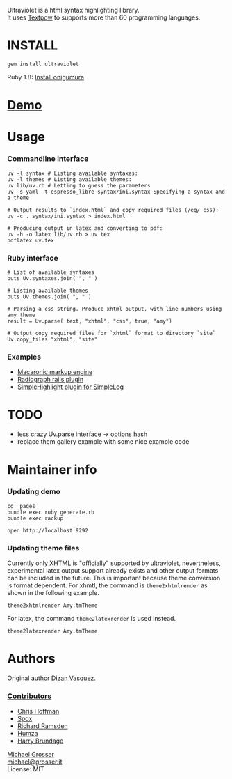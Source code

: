 Ultraviolet is a html syntax highlighting library.<br/>
It uses [Textpow](https://github.com/grosser/textpow) to supports more than 60 programming languages.

# INSTALL

    gem install ultraviolet

Ruby 1.8: [Install onigumura](https://github.com/grosser/textpow#ruby-18)

# [Demo](http://grosser.github.com/ultraviolet)

# Usage

### Commandline interface

    uv -l syntax # Listing available syntaxes:
    uv -l themes # Listing available themes:
    uv lib/uv.rb # Letting to guess the parameters
    uv -s yaml -t espresso_libre syntax/ini.syntax Specifying a syntax and a theme

    # Output results to `index.html` and copy required files (/eg/ css):
    uv -c . syntax/ini.syntax > index.html

    # Producing output in latex and converting to pdf:
    uv -h -o latex lib/uv.rb > uv.tex
    pdflatex uv.tex

### Ruby interface

    # List of available syntaxes
    puts Uv.syntaxes.join( ", " )

    # Listing available themes
    puts Uv.themes.join( ", " )

    # Parsing a css string. Produce xhtml output, with line numbers using amy theme
    result = Uv.parse( text, "xhtml", "css", true, "amy")

    # Output copy required files for `xhtml` format to directory `site`
    Uv.copy_files "xhtml", "site"

### Examples
 - [Macaronic markup engine](http://mama.rubyforge.org)
 - [Radiograph rails plugin](http://agilewebdevelopment.com/plugins/radiograph)
 - [SimpleHighlight plugin for SimpleLog](http://www.daikini.com/past/2007/6/14/simplehighlight_syntax_highlighting_for_simplelog)

# TODO
 - less crazy Uv.parse interface -> options hash
 - replace them gallery example with some nice example code

# Maintainer info

### Updating demo

    cd _pages
    bundle exec ruby generate.rb
    bundle exec rackup

    open http://localhost:9292

### Updating theme files

Currently only XHTML is "officially" supported by ultraviolet, nevertheless,
experimental latex output support already exists and other output formats can
be included in the future. This is important because theme conversion is format
dependent. For xhmtl, the command is `theme2xhtmlrender` as shown in the
following example.

    theme2xhtmlrender Amy.tmTheme

For latex, the command `theme2latexrender` is used instead.

    theme2latexrender Amy.tmTheme

Authors
=======

Original author [Dizan Vasquez](https://github.com/dichodaemon).

### [Contributors](https://github.com/grosser/ultraviolet/contributors)
 - [Chris Hoffman](https://github.com/cehoffman)
 - [Spox](https://github.com/spox)
 - [Richard Ramsden](https://github.com/rramsden)
 - [Humza](https://github.com/secondplanet)
 - [Harry Brundage](https://github.com/hornairs)

[Michael Grosser](http://grosser.it)<br/>
michael@grosser.it<br/>
License: MIT<br/>
